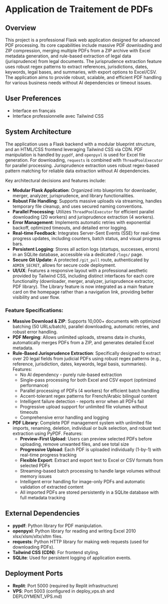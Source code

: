 # Application de Traitement de PDFs

## Overview
This project is a professional Flask web application designed for advanced PDF processing. Its core capabilities include massive PDF downloading and ZIP compression, merging multiple PDFs from a ZIP archive with Excel metadata generation, and rule-based extraction of legal data (jurisprudence) from legal documents. The jurisprudence extraction feature uses robust regex patterns to extract references, jurisdictions, dates, keywords, legal bases, and summaries, with export options to Excel/CSV. The application aims to provide robust, scalable, and efficient PDF handling for various business needs without AI dependencies or timeout issues.

## User Preferences
- Interface en français
- Interface professionnelle avec Tailwind CSS

## System Architecture
The application uses a Flask backend with a modular blueprint structure, and an HTML/CSS frontend leveraging Tailwind CSS via CDN. PDF manipulation is handled by `pypdf`, and `openpyxl` is used for Excel file generation. For downloading, `requests` is combined with `ThreadPoolExecutor` for parallel processing. Jurisprudence extraction uses robust regex-based pattern matching for reliable data extraction without AI dependencies.

Key architectural decisions and features include:
- **Modular Flask Application**: Organized into blueprints for downloader, merger, analyzer, jurisprudence, and library functionalities.
- **Robust File Handling**: Supports massive uploads via streaming, handles temporary file cleanup, and uses secured naming conventions.
- **Parallel Processing**: Utilizes `ThreadPoolExecutor` for efficient parallel downloading (20 workers) and jurisprudence extraction (4 workers).
- **Error Management**: Implements automatic retries with exponential backoff, optimized timeouts, and detailed error logging.
- **Real-time Feedback**: Integrates Server-Sent Events (SSE) for real-time progress updates, including counters, batch status, and visual progress bars.
- **Persistent Logging**: Stores all action logs (startups, successes, errors) in an SQLite database, accessible via a dedicated `/logs/` page.
- **Secure Git Update**: A protected `/git_pull` route, authenticated by `ADMIN_SECRET`, allows for secure code deployment.
- **UI/UX**: Features a responsive layout with a professional aesthetic provided by Tailwind CSS, including distinct interfaces for each core functionality (downloader, merger, analyzer, jurisprudence extractor, PDF library). The Library feature is now integrated as a main feature card on the homepage rather than a navigation link, providing better visibility and user flow.

### Feature Specifications:
- **Massive Download & ZIP**: Supports 10,000+ documents with optimized batching (50 URLs/batch), parallel downloading, automatic retries, and robust error handling.
- **PDF Merging**: Allows unlimited uploads, streams data in chunks, automatically merges PDFs from a ZIP, and generates detailed Excel metadata.
- **Rule-Based Jurisprudence Extraction**: Specifically designed to extract over 20 legal fields from judicial PDFs using robust regex patterns (e.g., reference, jurisdiction, dates, keywords, legal basis, summaries). Features:
  - No AI dependency - purely rule-based extraction
  - Single-pass processing for both Excel and CSV export (optimized performance)
  - Parallel processing of PDFs (4 workers) for efficient batch handling
  - Accent-tolerant regex patterns for French/Arabic bilingual content
  - Intelligent failure detection - reports error when all PDFs fail
  - Progressive upload support for unlimited file volumes without timeouts
  - Comprehensive error handling and logging
- **PDF Library**: Complete PDF management system with unlimited file imports, renaming, deletion, individual or bulk selection, and robust text extraction using PyPDF. Features:
  - **Preview-First Upload**: Users can preview selected PDFs before uploading, remove unwanted files, and see total size
  - **Progressive Upload**: Each PDF is uploaded individually (1-by-1) with real-time progress tracking
  - **Flexible Export**: Extract and export text to Excel or CSV formats from selected PDFs
  - Streaming-based batch processing to handle large volumes without memory issues
  - Intelligent error handling for image-only PDFs and automatic validation of extracted content
  - All imported PDFs are stored persistently in a SQLite database with full metadata tracking

## External Dependencies
- **pypdf**: Python library for PDF manipulation.
- **openpyxl**: Python library for reading and writing Excel 2010 xlsx/xlsm/xltx/xltm files.
- **requests**: Python HTTP library for making web requests (used for downloading PDFs).
- **Tailwind CSS (CDN)**: For frontend styling.
- **SQLite**: Used for persistent logging of application events.

## Deployment Ports
- **Replit**: Port 5000 (required by Replit infrastructure)
- **VPS**: Port 5003 (configured in deploy_vps.sh and DEPLOYMENT_VPS.md)